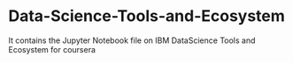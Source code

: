 # Data-Science-Tools-and-Ecosystem
It contains the Jupyter Notebook file on IBM DataScience Tools and Ecosystem for coursera
